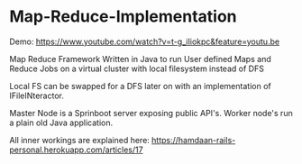 # Map-Reduce-Implementation

Demo: https://www.youtube.com/watch?v=t-g_iIiokpc&feature=youtu.be

Map Reduce Framework Written in Java to run User defined Maps and Reduce Jobs on a virtual cluster with local filesystem instead of DFS

Local FS can be swapped for a DFS later on with an implementation of IFileINteractor.

Master Node is a Sprinboot server exposing public API's. Worker node's run a plain old Java application.

All inner workings are explained here: https://hamdaan-rails-personal.herokuapp.com/articles/17

